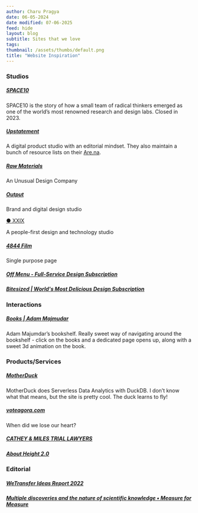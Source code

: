 ```yaml
---
author: Charu Pragya
date: 06-05-2024
date modified: 07-06-2025
feed: hide
layout: blog
subtitle: Sites that we love
tags: 
thumbnail: /assets/thumbs/default.png
title: "Website Inspiration"
---
```


### Studios

##### [SPACE10](https://space10.com/)

SPACE10 is the story of how a small team of radical thinkers emerged as one of the world’s most renowned research and design labs. Closed in 2023.

##### [Upstatement](https://upstatement.com/)

A digital product studio with an editorial mindset. They also maintain a bunch of resource lists on their [Are.na](https://www.are.na/upstatement/channels).

##### [Raw Materials](https://www.therawmaterials.com/)

An Unusual Design Company

##### [Output](https://www.studio-output.com/)

Brand and digital design studio

[● XXIX](https://www.xxix.co/)

A people-first design and technology studio

##### [4844 Film](https://www.4844animation.com/)

Single purpose page

##### [Off Menu - Full-Service Design Subscription](https://offmenu.design/)

##### [Bitesized | World's Most Delicious Design Subscription](https://www.bitesized.design/)
### Interactions
##### [Books | Adam Majmudar](https://adammaj.com/books)

Adam Majumdar’s bookshelf. Really sweet way of navigating around the bookshelf - click on the books and a dedicated page opens up, along with a sweet 3d animation on the book.

### Products/Services
##### [MotherDuck](https://motherduck.com/)

MotherDuck does Serverless Data Analytics with DuckDB. I don’t know what that means, but the site is pretty cool. The duck learns to fly!

##### [voteagora.com](https://www.voteagora.com/#Home)

When did we lose our heart?

##### [CATHEY & MILES TRIAL LAWYERS](https://catheymiles.com/)

##### [About Height 2.0](https://height.app/v2)
### Editorial

##### [WeTransfer Ideas Report 2022](https://wetransfer.com/ideas-report/2022)

##### [Multiple discoveries and the nature of scientific knowledge • Measure for Measure](https://measureformeasure.co/blog/md-pt3/)